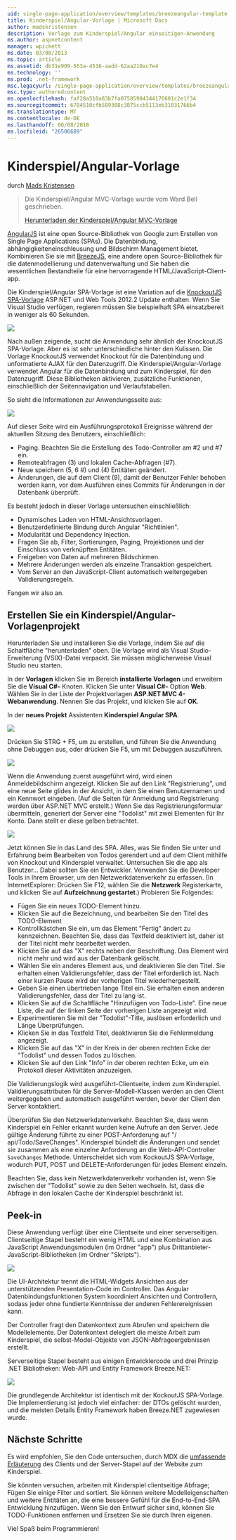 ```yaml
---
uid: single-page-application/overview/templates/breezeangular-template
title: Kinderspiel/Angular-Vorlage | Microsoft Docs
author: madskristensen
description: Vorlage zum Kinderspiel/Angular einseitigen-Anwendung
ms.author: aspnetcontent
manager: wpickett
ms.date: 03/08/2013
ms.topic: article
ms.assetid: db31e909-563a-4516-aadd-62aa210ac7e4
ms.technology: ''
ms.prod: .net-framework
msc.legacyurl: /single-page-application/overview/templates/breezeangular-template
msc.type: authoredcontent
ms.openlocfilehash: faf28a510a83b7fa07585904344176601c2e1f34
ms.sourcegitcommit: 6784510cfb589308c3875ccb5113eb31031766b4
ms.translationtype: MT
ms.contentlocale: de-DE
ms.lasthandoff: 06/08/2018
ms.locfileid: "26506689"
---
```

<a name="breezeangular-template"></a>Kinderspiel/Angular-Vorlage
====================
durch [Mads Kristensen](https://github.com/madskristensen)

> Die Kinderspiel/Angular MVC-Vorlage wurde vom Ward Bell geschrieben.
> 
> [Herunterladen der Kinderspiel/Angular MVC-Vorlage](https://go.microsoft.com/fwlink/?LinkId=286437)


[AngularJS](http://angularjs.org) ist eine open Source-Bibliothek von Google zum Erstellen von Single Page Applications (SPAs). Die Datenbindung, abhängigkeiteneinschleusung und Bildschirm Management bietet. Kombinieren Sie sie mit [BreezeJS](http://www.breezejs.com/?utm_source=ms-spa), eine andere open Source-Bibliothek für die datenmodellierung und datenverwaltung und Sie haben die wesentlichen Bestandteile für eine hervorragende HTML/JavaScript-Client-app.

Die Kinderspiel/Angular SPA-Vorlage ist eine Variation auf die [KnockoutJS SPA-Vorlage](../introduction/knockoutjs-template.md) ASP.NET und Web Tools 2012.2 Update enthalten. Wenn Sie Visual Studio verfügen, regieren müssen Sie beispielhaft SPA einsatzbereit in weniger als 60 Sekunden.

![](http://www.breezejs.com/sites/all/images/spa-template/NgRunningTodoPage.png)

Nach außen zeigende, sucht die Anwendung sehr ähnlich der KnockoutJS SPA-Vorlage. Aber es ist sehr unterschiedliche hinter den Kulissen. Die Vorlage KnockoutJS verwendet Knockout für die Datenbindung und unformatierte AJAX für den Datenzugriff. Die Kinderspiel/Angular-Vorlage verwendet Angular für die Datenbindung und zum Kinderspiel, für den Datenzugriff. Diese Bibliotheken aktivieren, zusätzliche Funktionen, einschließlich der Seitennavigation und Verlaufstabellen.

So sieht die Informationen zur Anwendungsseite aus:

![](http://www.breezejs.com/sites/all/images/spa-template/NgRunningAboutPage.png)

Auf dieser Seite wird ein Ausführungsprotokoll Ereignisse während der aktuellen Sitzung des Benutzers, einschließlich:

- Paging. Beachten Sie die Erstellung des Todo-Controller am #2 und #7 ein.
- Remoteabfragen (3) und lokalen Cache-Abfragen (#7).
- Neue speichern (5, 6 #) und (4) Entitäten geändert.
- Änderungen, die auf dem Client (9), damit der Benutzer Fehler behoben werden kann, vor dem Ausführen eines Commits für Änderungen in der Datenbank überprüft.

Es besteht jedoch in dieser Vorlage untersuchen einschließlich:

- Dynamisches Laden von HTML-Ansichtsvorlagen.
- Benutzerdefinierte Bindung durch Angular "Richtlinien".
- Modularität und Dependency Injection.
- Fragen Sie ab, Filter, Sortierungen, Paging, Projektionen und der Einschluss von verknüpften Entitäten.
- Freigeben von Daten auf mehreren Bildschirmen.
- Mehrere Änderungen werden als einzelne Transaktion gespeichert.
- Vom Server an den JavaScript-Client automatisch weitergegeben Validierungsregeln.

Fangen wir also an.

## <a name="create-a-breezeangular-template-project"></a>Erstellen Sie ein Kinderspiel/Angular-Vorlagenprojekt

Herunterladen Sie und installieren Sie die Vorlage, indem Sie auf die Schaltfläche "herunterladen" oben. Die Vorlage wird als Visual Studio-Erweiterung (VSIX)-Datei verpackt. Sie müssen möglicherweise Visual Studio neu starten.

In der **Vorlagen** klicken Sie im Bereich **installierte Vorlagen** und erweitern Sie die **Visual C#-** Knoten. Klicken Sie unter **Visual C#-** Option **Web**. Wählen Sie in der Liste der Projektvorlagen **ASP.NET MVC 4-Webanwendung**. Nennen Sie das Projekt, und klicken Sie auf **OK**.

In der **neues Projekt** Assistenten **Kinderspiel Angular SPA**.

![](http://www.breezejs.com/sites/all/images/spa-template/SelectBreezeNgSpaTemplate.png)

Drücken Sie STRG + F5, um zu erstellen, und führen Sie die Anwendung ohne Debuggen aus, oder drücken Sie F5, um mit Debuggen auszuführen.

![](http://www.breezejs.com/sites/all/images/spa-template/ZephyrLogin.png)

Wenn die Anwendung zuerst ausgeführt wird, wird einen Anmeldebildschirm angezeigt. Klicken Sie auf den Link "Registrierung", und eine neue Seite glides in der Ansicht, in dem Sie einen Benutzernamen und ein Kennwort eingeben. (Auf die Seiten für Anmeldung und Registrierung werden über ASP.NET MVC erstellt.) Wenn Sie das Registrierungsformular übermitteln, generiert der Server eine "Todolist" mit zwei Elementen für Ihr Konto. Dann stellt er diese gelben betrachtet.

![](http://www.breezejs.com/sites/all/images/spa-template/TodoList.png)

Jetzt können Sie in das Land des SPA. Alles, was Sie finden Sie unter und Erfahrung beim Bearbeiten von Todos gerendert und auf dem Client mithilfe von Knockout und Kinderspiel verwaltet. Untersuchen Sie die app als Benutzer... Dabei sollten Sie ein Entwickler. Verwenden Sie die Developer Tools in Ihrem Browser, um den Netzwerkdatenverkehr zu erfassen. (In InternetExplorer: Drücken Sie F12, wählen Sie die **Netzwerk** Registerkarte, und klicken Sie auf **Aufzeichnung gestartet**.) Probieren Sie Folgendes:

- Fügen Sie ein neues TODO-Element hinzu.
- Klicken Sie auf die Bezeichnung, und bearbeiten Sie den Titel des TODO-Element
- Kontrollkästchen Sie ein, um das Element "Fertig" ändert zu kennzeichnen. Beachten Sie, dass das Textfeld deaktiviert ist, daher ist der Titel nicht mehr bearbeitet werden.
- Klicken Sie auf das "X" rechts neben der Beschriftung. Das Element wird nicht mehr und wird aus der Datenbank gelöscht.
- Wählen Sie ein anderes Element aus, und deaktivieren Sie den Titel. Sie erhalten einen Validierungsfehler, dass der Titel erforderlich ist. Nach einer kurzen Pause wird der vorherigen Titel wiederhergestellt.
- Geben Sie einen übertrieben lange Titel ein. Sie erhalten einen anderen Validierungsfehler, dass der Titel zu lang ist.
- Klicken Sie auf die Schaltfläche "Hinzufügen von Todo-Liste". Eine neue Liste, die auf der linken Seite der vorherigen Liste angezeigt wird.
- Experimentieren Sie mit der "Todolist"-Title, auslösen erforderlich und Länge Überprüfungen.
- Klicken Sie in das Textfeld Titel, deaktivieren Sie die Fehlermeldung angezeigt.
- Klicken Sie auf das "X" in der Kreis in der oberen rechten Ecke der "Todolist" und dessen Todos zu löschen.
- Klicken Sie auf den Link "Info" in der oberen rechten Ecke, um ein Protokoll dieser Aktivitäten anzuzeigen.

Die Validierungslogik wird ausgeführt-Clientseite, indem zum Kinderspiel. Validierungsattributen für die Server-Modell-Klassen werden an den Client weitergegeben und automatisch ausgeführt werden, bevor der Client den Server kontaktiert.

Überprüfen Sie den Netzwerkdatenverkehr. Beachten Sie, dass wenn Kinderspiel ein Fehler erkannt wurden keine Aufrufe an den Server. Jede gültige Änderung führte zu einer POST-Anforderung auf "/ api/Todo/SaveChanges". Kinderspiel bündelt die Änderungen und sendet sie zusammen als eine einzelne Anforderung an die Web-API-Controller `SaveChanges` Methode. Unterscheidet sich vom KockoutJS SPA-Vorlage, wodurch PUT, POST und DELETE-Anforderungen für jedes Element einzeln.

Beachten Sie, dass kein Netzwerkdatenverkehr vorhanden ist, wenn Sie zwischen der "Todolist" sowie zu den Seiten wechseln. Ist, dass die Abfrage in den lokalen Cache der Kinderspiel beschränkt ist.

## <a name="peek-inside"></a>Peek-in

Diese Anwendung verfügt über eine Clientseite und einer serverseitigen. Clientseitige Stapel besteht ein wenig HTML und eine Kombination aus JavaScript Anwendungsmodulen (im Ordner "app") plus Drittanbieter-JavaScript-Bibliotheken (im Ordner "Skripts").

![](http://www.breezejs.com/sites/all/images/spa-template/NgClientArchitecture2.png)

Die UI-Architektur trennt die HTML-Widgets Ansichten aus der unterstützenden Presentation-Code im Controller. Das Angular Datenbindungsfunktionen System koordiniert Ansichten und Controllern, sodass jeder ohne fundierte Kenntnisse der anderen Fehlerereignissen kann.

Der Controller fragt den Datenkontext zum Abrufen und speichern die Modellelemente. Der Datenkontext delegiert die meiste Arbeit zum Kinderspiel, die selbst-Model-Objekte von JSON-Abfrageergebnissen erstellt.

Serverseitige Stapel besteht aus einigen Entwicklercode und drei Prinzip .NET Bibliotheken: Web-API und Entity Framework Breeze.NET:

![](http://www.breezejs.com/sites/all/images/spa-template/ServerArchitecture.png)

Die grundlegende Architektur ist identisch mit der KockoutJS SPA-Vorlage. Die Implementierung ist jedoch viel einfacher: der DTOs gelöscht wurden, und die meisten Details Entity Framework haben Breeze.NET zugewiesen wurde.

## <a name="next-steps"></a>Nächste Schritte

Es wird empfohlen, Sie den Code untersuchen, durch MDX die [umfassende Erläuterung](http://www.breezejs.com/ng-spa-template?utm_source=ms-spa) des Clients und der Server-Stapel auf der Website zum Kinderspiel.

Sie könnten versuchen, arbeiten mit Kinderspiel clientseitige Abfrage; Fügen Sie einige Filter und sortiert. Sie können weitere Modelleigenschaften und weitere Entitäten an, die eine bessere Gefühl für die End-to-End-SPA Entwicklung hinzufügen. Wenn Sie den Entwurf sicher sind, können Sie TODO-Funktionen entfernen und Ersetzen Sie sie durch Ihren eigenen.

Viel Spaß beim Programmieren!

